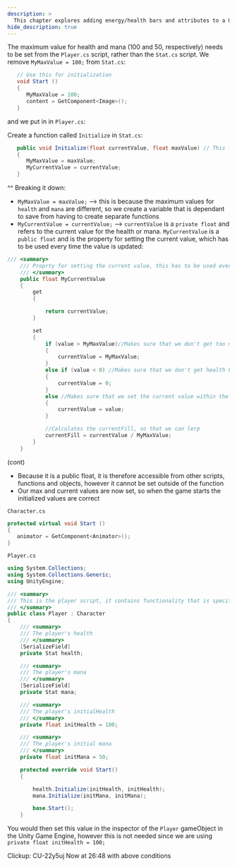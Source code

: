 ```yaml
---
description: >
  This chapter explores adding energy/health bars and attributes to a Unity project
hide_description: true
---
```


The maximum value for health and mana (100 and 50, respectively) needs to be set from the `Player.cs` script, rather than the `Stat.cs` script.
We remove `MyMaxValue = 100;` from `Stat.cs`: 

```cs
   // Use this for initialization
   void Start ()
   {
      MyMaxValue = 100;
      content = GetComponent<Image>();
   }
```

and we put in in `Player.cs`:

Create a function called `Initialize` in `Stat.cs`: 

```cs
   public void Initialize(float currentValue, float maxValue) // This function takes the following parameters
   {
      MyMaxValue = maxValue; 
      MyCurrentValue = currentValue;
   }
```

^^ Breaking it down:
* `MyMaxValue = maxValue;` --> this is because the maximum values for `health` and `mana` are different, so we create a variable that is dependant to save from having to create separate functions
* `MyCurrentValue = currentValue;` --> `currentValue` is a `private float` and refers to the current value for the health or mana. `MyCurrentValue` is a `public float` and is the property for setting the current value, which has to be used every time the value is updated:

```cs
/// <summary>
    /// Proprty for setting the current value, this has to be used every time we change the currentValue, so that everything updates correctly
    /// </summary>
    public float MyCurrentValue
    {
        get
        {

            return currentValue;
        }

        set
        {
            if (value > MyMaxValue)//Makes sure that we don't get too much health
            {
                currentValue = MyMaxValue;
            }
            else if (value < 0) //Makes sure that we don't get health below 0
            {
                currentValue = 0;
            }
            else //Makes sure that we set the current value within the bounds of 0 to max health
            {
                currentValue = value;
            }

            //Calculates the currentFill, so that we can lerp
            currentFill = currentValue / MyMaxValue;
        }
    }
```
(cont)
* Because it is a public float, it is therefore accessible from other scripts, functions and objects, however it cannot be set outside of the function
* Our max and current values are now set, so when the game starts the initialized values are correct

`Character.cs`

```cs
protected virtual void Start ()
{
   animator = GetComponent<Animator>();
}
```

`Player.cs`

```cs
using System.Collections;
using System.Collections.Generic;
using UnityEngine;

/// <summary>
/// This is the player script, it contains functionality that is specific to the Player
/// </summary>
public class Player : Character
{
    /// <summary>
    /// The player's health
    /// </summary>
    [SerializeField]
    private Stat health;

    /// <summary>
    /// The player's mana
    /// </summary>
    [SerializeField]
    private Stat mana;

    /// <summary>
    /// The player's initialHealth
    /// </summary>
    private float initHealth = 100;

    /// <summary>
    /// The player's initial mana
    /// </summary>
    private float initMana = 50;

    protected override void Start()
    {

        health.Initialize(initHealth, initHealth);
        mana.Initialize(initMana, initMana);

        base.Start();
    }
```

You would then set this value in the inspector of the `Player` gameObject in the Unity Game Engine, however this is not needed since we are using `private float initHealth = 100;`

Clickup: CU-22y5uj
Now at 26:48 with above conditions
